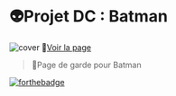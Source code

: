 # 👽️Projet DC : Batman
![cover](https://hackmd.io/_uploads/rym574876.jpg)
💯[Voir la page](https://giusmili.github.io/projet-dc/)

>📄Page de garde pour Batman

[![forthebadge](https://forthebadge.com/images/badges/validated-html5.svg)](https://forthebadge.com)
